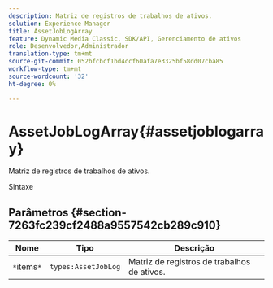 ```yaml
---
description: Matriz de registros de trabalhos de ativos.
solution: Experience Manager
title: AssetJobLogArray
feature: Dynamic Media Classic, SDK/API, Gerenciamento de ativos
role: Desenvolvedor,Administrador
translation-type: tm+mt
source-git-commit: 052bfcbcf1bd4ccf60afa7e3325bf58dd07cba85
workflow-type: tm+mt
source-wordcount: '32'
ht-degree: 0%

---
```



# AssetJobLogArray{#assetjoblogarray}

Matriz de registros de trabalhos de ativos.

Sintaxe

## Parâmetros {#section-7263fc239cf2488a9557542cb289c910}

| Nome | Tipo | Descrição |
|---|---|---|
| `*`items`*` | `types:AssetJobLog` | Matriz de registros de trabalhos de ativos. |

